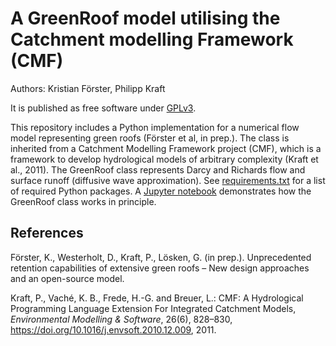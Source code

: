 # A GreenRoof model utilising the Catchment modelling Framework (CMF)

Authors: Kristian Förster, Philipp Kraft

It is published as free software under [GPLv3](http://www.gnu.org/licenses/gpl.html).

This repository includes a Python implementation for a numerical flow model representing green roofs (Förster et al, in prep.). The class is inherited from a Catchment Modelling Framework project (CMF), which is a framework to develop hydrological models of arbitrary complexity (Kraft et al., 2011). The GreenRoof class represents Darcy and Richards flow and surface runoff (diffusive wave approximation). See [requirements.txt](requirements.txt) for a list of required Python packages. A [Jupyter notebook](Greenroof_test.ipynb) demonstrates how the GreenRoof class works in principle.

## References
Förster, K., Westerholt, D., Kraft, P., Lösken, G. (in prep.). Unprecedented retention capabilities of extensive green roofs – New design approaches and an open-source model.

Kraft, P., Vaché, K. B., Frede, H.-G. and Breuer, L.: CMF: A Hydrological Programming Language Extension For Integrated Catchment Models, *Environmental Modelling & Software*, 26(6), 828–830, https://doi.org/10.1016/j.envsoft.2010.12.009, 2011.
